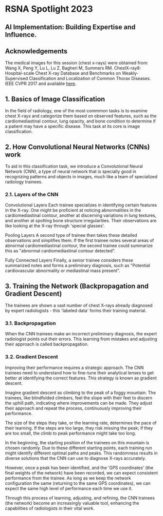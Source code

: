 # RSNA Spotlight 2023

## AI Implementation: Building Expertise and Influence.

## Acknowledgements

The medical images for this session (chest x-rays) were obtained from: Wang X, Peng Y, Lu L, Lu Z, Bagheri M, Summers RM. ChestX-ray8: Hospital-scale Chest X-ray Database and Benchmarks on Weakly-Supervised Classification and Localization of Common Thorax Diseases. IEEE CVPR 2017 and available [here](https://www.nih.gov/news-events/news-releases/nih-clinical-center-provides-one-largest-publicly-available-chest-x-ray-datasets-scientific-community).

## 1. Basics of Image Classification
In the field of radiology, one of the most commmon tasks is to examine chest X-rays and categorize them based on observed features, such as the cardiomediastinal contour, lung opacity, and bone condition to determine if a patient may have a specific disease. This task at its core is image classification.

## 2. How Convolutional Neural Networks (CNNs) work
To aid in this classification task, we introduce a Convolutional Neural Network (CNN), a type of neural network that is specially good in recognizing patterns and objects in images, much like a team of specialized radiology trainees.

### 2.1. Layers of the CNN
Convolutional Layers
Each trainee specializes in identifying certain features in the X-ray. One might be proficient at noticing abnormalities in the cardiomediastinal contour, another at discerning variations in lung textures, and another at spotting bone structure irregularities. Their observations are like looking at the X-ray through 'special glasses'.

Pooling Layers
A second type of trainee then takes these detailed observations and simplifies them. If the first trainee notes several areas of abnormal cardiomediastinal contour, the second trainee could summarize this as "abnormal cardiomediastinal contour detected".

Fully Connected Layers
Finally, a senior trainee considers these summarized notes and forms a preliminary diagnosis, such as "Potential cardiovascular abnormality or mediastinal mass present".

## 3. Training the Network (Backpropagation and Gradient Descent)
The trainees are shown a vast number of chest X-rays already diagnosed by expert radiologists - this 'labeled data' forms their training material.

### 3.1. Backpropagation
When the CNN trainees make an incorrect preliminary diagnosis, the expert radiologist points out their errors. This learning from mistakes and adjusting their approach is called backpropagation.

### 3.2. Gradient Descent
Improving their performance requires a strategic approach. The CNN trainees need to understand how to fine-tune their analytical lenses to get better at identifying the correct features. This strategy is known as gradient descent.

Imagine gradient descent as climbing to the peak of a foggy mountain. The trainees, like blindfolded climbers, feel the slope with their feet to discern the uphill path, indicating where improvements can be made. They adjust their approach and repeat the process, continuously improving their performance.

The size of the steps they take, or the learning rate, determines the pace of their learning. If the steps are too large, they risk missing the peak; if they are too small, the climb to peak performance might take too long.

In the beginning, the starting position of the trainees on this mountain is chosen randomly. Due to these different starting points, each training run might identify different optimal paths and peaks. This randomness results in diverse solutions that the CNN can use to diagnose X-rays accurately.

However, once a peak has been identified, and the 'GPS coordinates' (the final weights of the network) have been recorded, we can expect consistent performance from the trainee. As long as we keep the network configuration the same (returning to the same GPS coordinates), we can expect the same high level of performance each time we use it.

Through this process of learning, adjusting, and refining, the CNN trainees (the network) become an increasingly valuable tool, enhancing the capabilities of radiologists in their vital work.

